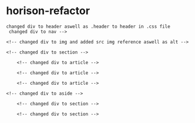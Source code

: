 # horison-refactor
    changed div to header aswell as .header to header in .css file
     changed div to nav -->
 
    <!-- changed div to img and added src img reference aswell as alt -->
   
    <!-- changed div to section -->
    
        <!-- changed div to article -->
  
        <!-- changed div to article -->
 
        <!-- changed div to article -->
       
    <!-- changed div to aside -->
    
        <!-- changed div to section -->
    
        <!-- changed div to section -->
      
